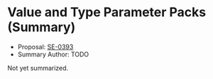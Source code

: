 # Value and Type Parameter Packs (Summary)

* Proposal: [SE-0393](https://github.com/apple/swift-evolution/blob/main/proposals/0393-parameter-packs.md)
* Summary Author: TODO

Not yet summarized.
